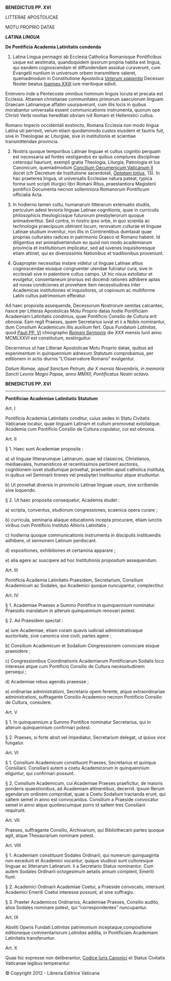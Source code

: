 **BENEDICTUS PP. XVI**

LITTERAE APOSTOLICAE

MOTU PROPRIO DATAE

***LATINA LINGUA***

**De Pontificia Academia Latinitatis condenda**

1. Latina Lingua permagni ab Ecclesia Catholica Romanisque Pontificibus usque est aestimata, quandoquidem ipsorum propria habita est lingua, qui eandem cognoscendam et diffundendam assidue curaverunt, cum Evangelii nuntium in universum orbem transmittere valeret, quemadmodum in Constitutione Apostolica *[Veterum sapientia](/content/john-xxiii/la/apost_constitutions/1962/documents/hf_j-xxiii_apc_19620222_veterum-sapientia.html)* Decessor Noster beatus [Ioannes XXIII](http://www.vatican.va/latin/popes_latin/j-xxiii/latin_hf_jxxiii.html) iure meritoque edixit.

Enimvero inde a Pentecoste omnibus hominum linguis locuta et precata est Ecclesia. Attamen christianae communitates primorum saeculorum linguam Graecam Latinamque affatim usurpaverunt, cum illis locis in quibus morabantur universalia essent communicationis instrumenta, quorum ope Christi Verbi novitas hereditati obviam ivit Romani et Hellenistici cultus.

Romano Imperio occidentali exstincto, Romana Ecclesia non modo lingua Latina uti perrexit, verum etiam quodammodo custos eiusdem et fautrix fuit, sive in Theologiae ac Liturgiae, sive in institutionis et scientiae transmittendae provincia.

2. Nostris quoque temporibus Latinae linguae et cultus cognitio perquam est necessaria ad fontes vestigandos ex quibus complures disciplinae ceteroqui hauriunt, exempli gratia Theologia, Liturgia, Patrologia et Ius Canonicum, quemadmodum [Concilium Oecumenicum Vaticanum II](http://www.vatican.va/archive/hist_councils/ii_vatican_council/index_it.htm) docet (cfr Decretum de Institutione sacerdotali, *[Optatam totius](http://www.vatican.va/archive/hist_councils/ii_vatican_council/documents/vat-ii_decree_19651028_optatam-totius_lt.html)*, 13). In hac praeterea lingua, ut universalis Ecclesiae natura pateat, typica forma sunt scripti liturgici libri Romani Ritus, praestantiora Magisterii pontificii Documenta necnon sollemniora Romanorum Pontificum officialia Acta.

3. In hodierno tamen cultu, humanarum litterarum extenuatis studiis, periculum adest levioris linguae Latinae cognitionis, quae in curriculis philosophicis theologicisque futurorum presbyterorum quoque animadvertitur. Sed contra, in nostro ipso orbe, in quo scientia ac technologia praecipuum obtinent locum, renovatum culturae et linguae Latinae studium invenitur, non illis in Continentibus dumtaxat quae proprias culturales radices in patrimonio Graeco et Romano habent. Id diligentius est animadvertendum eo quod non modo academiarum provincia et institutionum implicatur, sed ad iuvenes inquisitoresque etiam attinet, qui ex diversissimis Nationibus et traditionibus proveniunt.

4. Quapropter necessitas instare videtur ut linguae Latinae altius cognoscendae eiusque congruenter utendae fulciatur cura, sive in ecclesiali sive in patentiore cultus campo. Ut hic nisus extollatur et evulgetur, consentaneum prorsus est docendi rationes adhibere aptas ad novas condiciones et provehere item necessitudines inter Academicas institutiones et inquisitores, ut copiosum ac multiforme Latini cultus patrimonium efferatur.

Ad haec proposita assequenda, Decessorum Nostrorum semitas calcantes, hasce per Litteras Apostolicas Motu Proprio datas hodie Pontificiam Academiam Latinitatis condimus, quae Pontificio Consilio de Cultura erit obnoxia. Eam regit Praeses, quem Secretarius iuvat et ii a Nobis nominantur, dum Consilium Academicum illis auxilium fert. Opus Fundatum *Latinitas*, quod [Pauli PP. VI](http://www.vatican.va/latin/popes_latin/p-vi/latin_hf_pvi.html) chirographo *[Romani Sermonis](/content/paul-vi/la/speeches/1976/documents/hf_p-vi_spe_19760630_fondazione-latinitas.html)* die XXX mensis Iunii anno MCMLXXVI est constitutum, exstinguitur.

Decernimus ut hae Litterae Apostolicae Motu Proprio datae, quibus ad experimentum in quinquennium adnexum Statutum comprobamus, per editionem in actis diurnis “L’Osservatore Romano” evulgentur.

*Datum Romae, apud Sanctum Petrum, die X mensis Novembris, in memoria Sancti Leonis Magni Papae, anno MMXII, Pontificatus Nostri octavo.*

**BENEDICTUS PP. XVI**

* * *

**Pontificiae Academiae Latinitatis Statutum**

Art. I

Pontificia Academia Latinitatis conditur, cuius sedes in Statu Civitatis Vaticanae locatur, quae linguam Latinam et cultum promoveat extollatque. Academia cum Pontificio Consilio de Cultura copulatur, cui est obnoxia.

Art. II

§ 1. Haec sunt Academiae proposita :

a) ut linguae litterarumque Latinarum, quae ad classicos, Christianos, mediaevales, humanisticos et recentissimos pertinent auctores, cognitionem iuvet studiumque provehat, praesertim apud catholica instituta, in quibus vel Seminarii tirones vel presbyteri instituuntur atque erudiuntur.

b) Ut provehat diversis in provinciis Latinae linguae usum, sive scribendo sive loquendo.

§ 2. Ut haec proposita consequatur, Academia studet :

a) scripta, conventus, studiorum congressiones, scaenica opera curare ;

b) curricula, seminaria aliaque educationis incepta procurare, etiam iunctis viribus cum Pontificio Instituto Altioris Latinitatis ;

c) hodierna quoque communicationis instrumenta in discipulis instituendis adhibere, ut sermonem Latinum perdiscant.

d) expositiones, exhibitiones et certamina apparare ;

e) alia agere ac suscipere ad hoc Institutionis propositum assequendum.

Art. III

Pontificia Academia Latinitatis Praesidem, Secretarium, Consilium Academicum ac Sodales, qui Academici quoque nuncupantur, complectitur.

Art. IV

§ 1. Academiae Praeses a Summo Pontifice in quinquennium nominatur. Praesidis mandatum in alterum quinquennium renovari potest.

§ 2. Ad Praesidem spectat :

a) iure Academiae, etiam coram quavis iudiciali administrativaque auctoritate, sive canonica sive civili, partes agere ;

b) Consilium Academicum et Sodalium Congressionem convocare eisque praesidere ;

c) Congressionibus Coordinationis Academiarum Pontificiarum Sodalis loco interesse atque cum Pontificio Consilio de Cultura necessitudinem persequi ;

d) Academiae rebus agendis praeesse ;

e) ordinariae administrationi, Secretario opem ferente, atque extraordinariae administrationi, suffragante Consilio Academico necnon Pontificio Consilio de Cultura, consulere.

Art. V

§ 1. In quinquennium a Summo Pontifice nominatur Secretarius, qui in alterum quinquennium confirmari potest.

§ 2. Praeses, si forte absit vel impediatur, Secretarium delegat, ut ipsius vice fungatur.

Art. VI

§ 1. Consilium Academicum constituunt Praeses, Secretarius et quinque Consiliarii. Consiliarii autem a coetu Academicorum in quinquennium eliguntur, qui confirmari possunt.

§ 2. Consilium Academicum, cui Academiae Praeses praeficitur, de maioris ponderis quaestionibus, ad Academiam attinentibus, decernit. Ipsum Rerum agendarum ordinem comprobat, quae a Coetu Sodalium tractanda erunt, qui saltem semel in anno est convocandus. Consilium a Praeside convocatur semel in anno atque quotiescumque porro id saltem tres Consiliarii requirunt.

Art. VII

Praeses, suffragante Consilio, Archivarium, qui Bibliothecarii partes quoque agit, atque Thesaurarium nominare potest.

Art. VIII

§ 1. Academiam constituunt Sodales Ordinarii, qui numerum quinquaginta non excedunt et Academici vocantur, quique studiosi sunt cultoresque linguae ac litterarum Latinarum. Ii a Secretario Status nominantur. Cum autem Sodales Ordinarii octogesimum aetatis annum complent, Emeriti fiunt.

§ 2. Academici Ordinarii Academiae Coetui, a Praeside convocato, intersunt. Academici Emeriti Coetui interesse possunt, at sine suffragio.

§ 3. Praeter Academicos Ordinarios, Academiae Praeses, Consilio audito, alios Sodales nominare potest, qui “correspondentes” nuncupantur.

Art. IX

Aboliti Operis Fundati *Latinitas* patrimonium inceptaque,compositione editioneque commentariorum *Latinitas* addita, in Pontificiam Academiam Latinitatis transferuntur.

Art. X

Quae hic expresse non deliberantur, [Codice Iuris Canonici](http://www.vatican.va/latin/latin_codex.html) et Status Civitatis Vaticanae legibus temperantur.

© Copyright 2012 - Libreria Editrice Vaticana